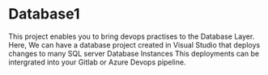 # Database1

This project enables you to bring devops practises to the Database Layer.
Here, We can have a database project created in Visual Studio that deploys changes to many SQL server Database Instances 
This deployments can be intergrated into your Gitlab or Azure Devops pipeline. 


